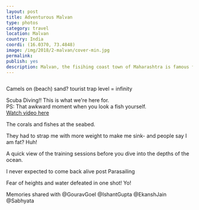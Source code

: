 ```yaml
---
layout: post
title: Adventurous Malvan 
type: photos
category: travel
location: Malvan
country: India
coordi: (16.0370, 73.4848)
image: /img/2018/2-malvan/cover-min.jpg 
permalink: 
publish: yes
description: Malvan, the fisihing coast town of Maharashtra is famous for scuba diving and water sports because of its clear waters - making it a perfect weekend getaway.
---
```

<!-- http://compressjpeg.com -->
<!-- http://compressimage.toolur.com/ 1024, 400-->
<p class="center"><img src="{{site.baseurl}}/img/2018/2-malvan/cover.jpg" alt=""></p>

<p class="center"><img src="{{site.baseurl}}/img/2018/2-malvan/1.jpg" alt="">Camels on (beach) sand? tourist trap level = infinity</p>

<p class="center"><img src="{{site.baseurl}}/img/2018/2-malvan/2.jpg" alt="">Scuba Diving!! This is what we're here for.<br>PS: That awkward moment when you look a fish yourself.<br><a href="https://www.instagram.com/p/BfssgUiHtYr/?hl=en&taken-by=goelrohan" target="_blank">Watch video here</a></p>

<p class="center"><img src="{{site.baseurl}}/img/2018/2-malvan/3.1.jpg" alt="">The corals and fishes at the seabed.</p>

<p class="center"><img src="{{site.baseurl}}/img/2018/2-malvan/3.jpg" alt="">They had to strap me with more weight to make me sink- and people say I am fat? Huh!</p>

<p class="center"><img src="{{site.baseurl}}/img/2018/2-malvan/4.jpg" alt="">A quick view of the training sessions before you dive into the depths of the ocean.</p>

<p class="center"><img src="{{site.baseurl}}/img/2018/2-malvan/5.jpg" alt="">I never expected to come back alive post Parasailing </p>

<p class="center"><img src="{{site.baseurl}}/img/2018/2-malvan/6.jpg" alt="">Fear of heights and water defeated in one shot! Yo!</p>

<p class="center"><img src="{{site.baseurl}}/img/2018/2-malvan/7.jpg" alt="">Memories shared with @GouravGoel @IshantGupta @EkanshJain @Sabhyata</p>
